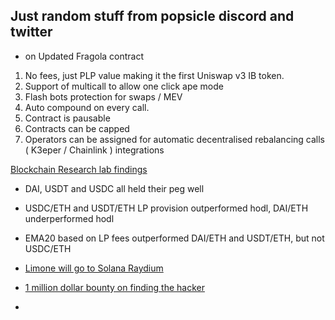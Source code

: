 ## Just random stuff from popsicle discord and twitter

* on Updated Fragola contract
1. No fees, just PLP value making it the first Uniswap v3 IB token. 
2. Support of multicall to allow one click ape mode
3. Flash bots protection for swaps / MEV
4. Auto compound on every call.
5. Contract is pausable 
6. Contracts can be capped 
7. Operators can be assigned for automatic decentralised rebalancing calls ( K3eper / Chainlink ) integrations

[Blockchain Research lab findings](https://twitter.com/danielesesta/status/1424732368670273541?s=20)
- DAI, USDT and USDC all held their peg well
- USDC/ETH and USDT/ETH LP provision outperformed hodl, DAI/ETH underperformed hodl
- EMA20 based on LP fees outperformed DAI/ETH and USDT/ETH, but not USDC/ETH

- [Limone will go to Solana Raydium](https://twitter.com/danielesesta/status/1424995843564838912?s=20)
- [1 million dollar bounty on finding the hacker](https://twitter.com/danielesesta/status/1425380886401454082?s=20)
- 
